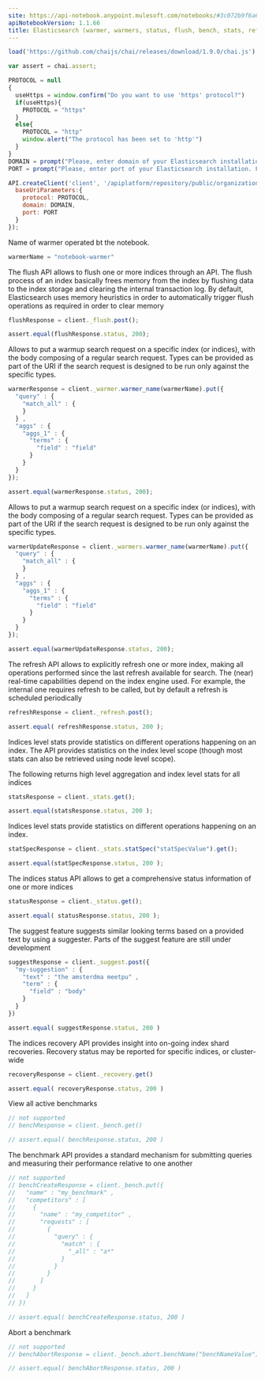 ```yaml
---
site: https://api-notebook.anypoint.mulesoft.com/notebooks/#3c072b9f6a6e7cf8fd69
apiNotebookVersion: 1.1.66
title: Elasticsearch (warmer, warmers, status, flush, bench, stats, refresh)
---
```


```javascript
load('https://github.com/chaijs/chai/releases/download/1.9.0/chai.js');
```

```javascript
var assert = chai.assert;
```

```javascript
PROTOCOL = null
{
  useHttps = window.confirm("Do you want to use 'https' protocol?")
  if(useHttps){
    PROTOCOL = "https"
  }
  else{
    PROTOCOL = "http"
    window.alert("The protocol has been set to 'http'")
  }
}
DOMAIN = prompt("Please, enter domain of your Elasticsearch installation. For example, for 'http://192.168.0.1:9200' enter '192.168.0.1'")
PORT = prompt("Please, enter port of your Elasticsearch installation. For example, for 'http://192.168.0.1:9200' enter '9200'")
```

```javascript
API.createClient('client', '/apiplatform/repository/public/organizations/30/apis/7941/versions/8099/definition',{
  baseUriParameters:{
    protocol: PROTOCOL,
    domain: DOMAIN,
    port: PORT
  }
});
```

Name of warmer operated bt the notebook.

```javascript
warmerName = "notebook-warmer"
```

The flush API allows to flush one or more indices through an API. The flush process of an index basically frees memory from the index by flushing data to the index storage and clearing the internal transaction log. By default, Elasticsearch uses memory heuristics in order to automatically trigger flush operations as required in order to clear memory

```javascript
flushResponse = client._flush.post();
```

```javascript
assert.equal(flushResponse.status, 200);
```


Allows to put a warmup search request on a specific index (or indices), with the body composing of a regular search request. Types can be provided as part of the URI if the search request is designed to be run only against the specific types.

```javascript
warmerResponse = client._warmer.warmer_name(warmerName).put({
  "query" : {
    "match_all" : {
    }
  } ,
  "aggs" : {
    "aggs_1" : {
      "terms" : {
        "field" : "field"
      }
    }
  }
});
```

```javascript
assert.equal(warmerResponse.status, 200);
```

Allows to put a warmup search request on a specific index (or indices), with the body composing of a regular search request. Types can be provided as part of the URI if the search request is designed to be run only against the specific types.

```javascript
warmerUpdateResponse = client._warmers.warmer_name(warmerName).put({
  "query" : {
    "match_all" : {
    }
  } ,
  "aggs" : {
    "aggs_1" : {
      "terms" : {
        "field" : "field"
      }
    }
  }
});
```

```javascript
assert.equal(warmerUpdateResponse.status, 200);
```

The refresh API allows to explicitly refresh one or more index, making all operations performed since the last refresh available for search. The (near) real-time capabilities depend on the index engine used. For example, the internal one requires refresh to be called, but by default a refresh is scheduled periodically

```javascript
refreshResponse = client._refresh.post();
```

```javascript
assert.equal( refreshResponse.status, 200 );
```

Indices level stats provide statistics on different operations happening on an index. The API provides statistics on the index level scope (though most stats can also be retrieved using node level scope).

The following returns high level aggregation and index level stats for all indices

```javascript
statsResponse = client._stats.get();
```

```javascript
assert.equal(statsResponse.status, 200 );
```

Indices level stats provide statistics on different operations happening on an index. 

```javascript
statSpecResponse = client._stats.statSpec("statSpecValue").get();
```

```javascript
assert.equal(statSpecResponse.status, 200 );
```


The indices status API allows to get a comprehensive status information of one or more indices

```javascript
statusResponse = client._status.get();
```

```javascript
assert.equal( statusResponse.status, 200 );
```

The suggest feature suggests similar looking terms based on a provided text by using a suggester. Parts of the suggest feature are still under development

```javascript
suggestResponse = client._suggest.post({
  "my-suggestion" : {
    "text" : "the amsterdma meetpu" ,
    "term" : {
      "field" : "body"
    }
  }
})
```

```javascript
assert.equal( suggestResponse.status, 200 )
```

The indices recovery API provides insight into on-going index shard recoveries. Recovery status may be reported for specific indices, or cluster-wide

```javascript
recoveryResponse = client._recovery.get()
```

```javascript
assert.equal( recoveryResponse.status, 200 )
```


View all active benchmarks

```javascript
// not supported
// benchResponse = client._bench.get()
```

```javascript
// assert.equal( benchResponse.status, 200 )
```

The benchmark API provides a standard mechanism for submitting queries and measuring their performance relative to one another

```javascript
// not supported
// benchCreateResponse = client._bench.put({
//   "name" : "my_benchmark" ,
//   "competitors" : [
//     {
//       "name" : "my_competitor" ,
//       "requests" : [
//         {
//           "query" : {
//             "match" : {
//               "_all" : "a*"
//             }
//           }
//         }
//       ]
//     }
//   ]
// })
```

```javascript
// assert.equal( benchCreateResponse.status, 200 )
```

Abort a benchmark

```javascript
// not supported
// benchAbortResponse = client._bench.abort.benchName("benchNameValue").post()
```

```javascript
// assert.equal( benchAbortResponse.status, 200 )
```